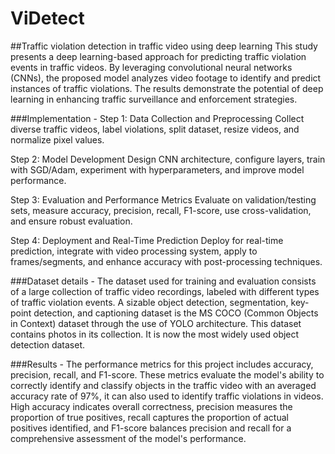# ViDetect
##Traffic violation detection in traffic video using  deep learning
This study presents a deep learning-based approach for predicting traffic violation events in traffic videos. By leveraging convolutional neural networks (CNNs), the proposed model analyzes video footage to identify and predict instances of traffic violations. The results demonstrate the potential of deep learning in enhancing traffic surveillance and enforcement strategies.

###Implementation - 
Step 1: Data Collection and Preprocessing
  Collect diverse traffic videos, label violations, split dataset, resize videos, and normalize pixel values.

Step 2: Model Development
 Design CNN architecture, configure layers, train with SGD/Adam, experiment with hyperparameters, and improve model performance.

Step 3: Evaluation and Performance Metrics
 Evaluate on validation/testing sets, measure accuracy, precision, recall, F1-score, use cross-validation, and ensure robust evaluation.

Step 4: Deployment and Real-Time Prediction
 Deploy for real-time prediction, integrate with video processing system, apply to frames/segments, and enhance accuracy with post-processing techniques.

###Dataset details - 
The dataset used for training and evaluation consists of a large collection of traffic video recordings, labeled with different types of traffic violation events.
A sizable object detection, segmentation, key-point detection, and captioning dataset is the MS COCO (Common Objects in Context) dataset through the use of YOLO architecture. This dataset contains photos in its collection. It is now the most widely used object detection dataset.

###Results - 
The performance metrics for this project  includes accuracy, precision, recall, and F1-score. These metrics evaluate the model's ability to correctly identify and classify objects in the traffic video with an averaged accuracy rate of 97%, it can also used to identify traffic violations in videos. High accuracy indicates overall correctness, precision measures the proportion of true positives, recall captures the proportion of actual positives identified, and F1-score balances precision and recall for a comprehensive assessment of the model's performance.





